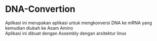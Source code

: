 # DNA-Convertion

Apilkasi ini merupakan aplikasi untuk mengkonversi DNA ke mRNA yang kemudian diubah ke Asam Amino<br />
Aplikasi ini dibuat dengan Assembly dengan arsitektur linux
